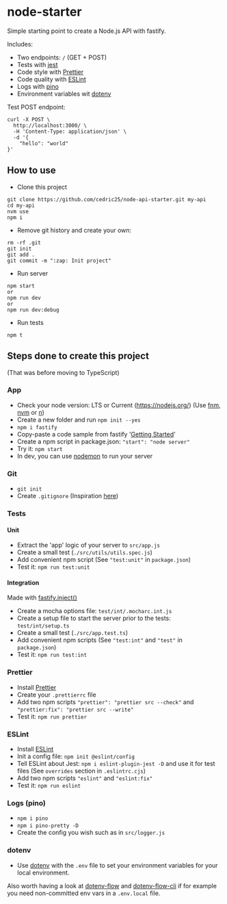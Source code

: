 # node-starter

Simple starting point to create a Node.js API with fastify.

Includes:
 - Two endpoints: `/` (GET + POST)
 - Tests with [jest](https://facebook.github.io/jest/)
 - Code style with [Prettier](https://prettier.io/)
 - Code quality with [ESLint](https://github.com/eslint/eslint)
 - Logs with [pino](https://github.com/pinojs/pino)
 - Environment variables wit [dotenv](https://github.com/motdotla/dotenv)

Test POST endpoint:
```
curl -X POST \
  http://localhost:3000/ \
  -H 'Content-Type: application/json' \
  -d '{
    "hello": "world"
}'
```

## How to use

 - Clone this project
```
git clone https://github.com/cedric25/node-api-starter.git my-api
cd my-api
nvm use
npm i
```

 - Remove git history and create your own:
```
rm -rf .git
git init
git add .
git commit -m ":zap: Init project"
```

 - Run server
```
npm start
or  
npm run dev  
or  
npm run dev:debug
```

 - Run tests
```
npm t
```

## Steps done to create this project

(That was before moving to TypeScript)

### App

 - Check your node version: LTS or Current (https://nodejs.org/) (Use [fnm](https://github.com/Schniz/fnm), [nvm](https://github.com/creationix/nvm) or [n](https://github.com/tj/n))
 - Create a new folder and run `npm init --yes`
 - `npm i fastify`
 - Copy-paste a code sample from fastify '[Getting Started](https://fastify.dev/docs/latest/Guides/Getting-Started/)'
 - Create a npm script in package.json: `"start": "node server"`
 - Try it: `npm start`
 - In dev, you can use [nodemon](https://github.com/remy/nodemon) to run your server

### Git

 - `git init`
 - Create `.gitignore` (Inspiration [here](https://github.com/github/gitignore/blob/master/Node.gitignore))

### Tests

#### Unit

 - Extract the 'app' logic of your server to `src/app.js`
 - Create a small test (`./src/utils/utils.spec.js`)
 - Add convenient npm script (See `"test:unit"` in `package.json`)
 - Test it: `npm run test:unit`

#### Integration

Made with [fastify.inject()](https://fastify.dev/docs/latest/Guides/Testing/)

 - Create a mocha options file: `test/int/.mocharc.int.js`
 - Create a setup file to start the server prior to the tests: `test/int/setup.ts`
 - Create a small test (`./src/app.test.ts`)
 - Add convenient npm scripts (See `"test:int"` and `"test"` in `package.json`)
 - Test it: `npm run test:int`

### Prettier

 - Install [Prettier](https://github.com/prettier/prettier)
 - Create your `.prettierrc` file
 - Add two npm scripts `"prettier": "prettier src --check"` and `"prettier:fix": "prettier src --write"`
 - Test it: `npm run prettier`

### ESLint

 - Install [ESLint](https://github.com/eslint/eslint)
 - Init a config file: `npm init @eslint/config`
 - Tell ESLint about Jest: `npm i eslint-plugin-jest -D` and use it for test files (See `overrides` section in `.eslintrc.cjs`)
 - Add two npm scripts `"eslint"` and `"eslint:fix"`
 - Test it: `npm run eslint`

### Logs (pino)

 - `npm i pino`
 - `npm i pino-pretty -D`
 - Create the config you wish such as in `src/logger.js`

### dotenv

 - Use [dotenv](https://github.com/motdotla/dotenv) with the `.env` file to set your environment variables for your local environment.

Also worth having a look at [dotenv-flow](https://github.com/kerimdzhanov/dotenv-flow) and [dotenv-flow-cli](https://github.com/ovos/dotenv-flow-cli) if for example you need non-committed env vars in a `.env.local` file.
